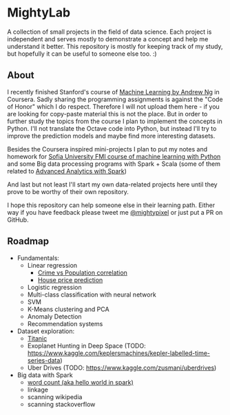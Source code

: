 # MightyLab
A collection of small projects in the field of data science. Each project is independent and serves mostly to demonstrate a concept and help me understand it better. This repository is mostly for keeping track of my study, but hopefully it can be useful to someone else too. :)

## About
I recently finished Stanford's course of [Machine Learning by Andrew Ng](https://www.coursera.org/learn/machine-learning) in Coursera. Sadly sharing the programming
assignments is against the "Code of Honor" which I do respect. Therefore I will not upload them here - if you are looking for copy-paste material this is not the place. But in order to further study the topics from the course I plan to implement the concepts in Python. I'll not translate the Octave code into Python, but instead I'll try to improve the prediction models and maybe find more interesting datasets.

Besides the Coursera inspired mini-projects I plan to put my notes and homework for [Sofia University FMI course of machine learning with Python](http://fmi.machine-learning.bg/ "Course Website")
and some Big data processing programs with Spark + Scala (some of them related to [Advanced Analytics with Spark](http://shop.oreilly.com/product/0636920035091.do))

And last but not least I'll start my own data-related projects here until they prove to be worthy of their own repository.


I hope this repository can help someone else in their learning path. Either way if you have feedback please tweet me [@mightypixel](https://twitter.com/mightypixel) or just put a PR on GitHub.


## Roadmap
- Fundamentals:
  - Linear regression
      - [Crime vs Population correlation](https://github.com/MightyPixel/MightyLab/blob/master/Fundamentals/linear_regression-crime_vs_population/population_vs_crimes.ipynb)
      - [House price prediction](https://github.com/MightyPixel/MightyLab/blob/master/Fundamentals/linear_regression-house_sales/house_sales.ipynb)
  - Logistic regression
  - Multi-class classification with neural network
  - SVM
  - K-Means clustering and PCA
  - Anomaly Detection
  - Recommendation systems
- Dataset exploration:
  - [Titanic](https://github.com/MightyPixel/MightyLab/blob/master/Fundamentals/logistic_regression-titanic/Titanic.ipynb)
  - Exoplanet Hunting in Deep Space (TODO: https://www.kaggle.com/keplersmachines/kepler-labelled-time-series-data)
  - Uber Drives (TODO: https://www.kaggle.com/zusmani/uberdrives)
- Big data with Spark
  - [word count (aka hello world in spark)](https://github.com/MightyPixel/MightyLab/blob/master/wikipedia/src/main/scala/com/oangelov/wikipedia/wikipedia/WordCount.scala)
  - linkage
  - scanning wikipedia
  - scanning stackoverflow

